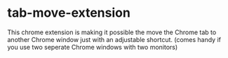# tab-move-extension

This chrome extension is making it possible the move the Chrome tab to another Chrome window just with an adjustable shortcut. (comes handy if you use two seperate Chrome windows with two monitors)
